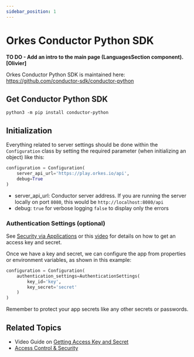 ```yaml
---
sidebar_position: 1
---
```


# Orkes Conductor Python SDK

**TO DO - Add an intro to the main page (LanguagesSection component). [Olivier]**

Orkes Conductor Python SDK is maintained here: https://github.com/conductor-sdk/conductor-python

## Get Conductor Python SDK

```shell
python3 -m pip install conductor-python
```

## Initialization

Everything related to server settings should be done within the `Configuration` class by setting the required parameter (when initializing an object) like this:

```python
configuration = Configuration(
    server_api_url='https://play.orkes.io/api',
    debug=True
)
```

* server_api_url: Conductor server address. If you are running the server locally on port `8080`, this would be `http://localhost:8080/api`
* debug: `true` for verbose logging `false` to display only the errors

### Authentication Settings (optional)

See [Security via Applications](/content/access-control-and-security/applications#generating-access-keys) or this [video](/content/how-to-videos/access-key-and-secret) for details on how to get an access key and secret.

Once we have a key and secret, we can configure the app from properties or environment variables, as shown in this example:

```python
configuration = Configuration(
    authentication_settings=AuthenticationSettings(
        key_id='key',
        key_secret='secret'
    )
)
```

Remember to protect your app secrets like any other secrets or passwords.

## Related Topics

- Video Guide on [Getting Access Key and Secret](/content/how-to-videos/access-key-and-secret)
- [Access Control & Security](/content/category/access-control-and-security)

